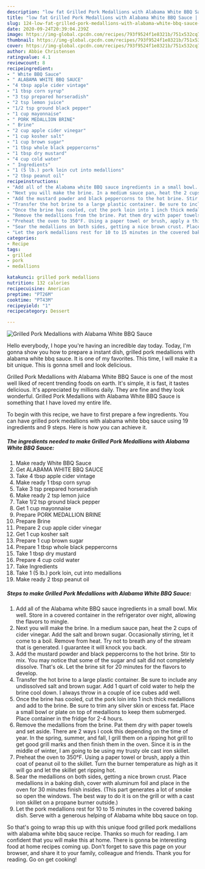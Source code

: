 ```yaml
---
description: "low fat Grilled Pork Medallions with Alabama White BBQ Sauce | how to make good Grilled Pork Medallions with Alabama White BBQ Sauce"
title: "low fat Grilled Pork Medallions with Alabama White BBQ Sauce | how to make good Grilled Pork Medallions with Alabama White BBQ Sauce"
slug: 124-low-fat-grilled-pork-medallions-with-alabama-white-bbq-sauce-how-to-make-good-grilled-pork-medallions-with-alabama-white-bbq-sauce
date: 2020-09-24T20:39:04.239Z
image: https://img-global.cpcdn.com/recipes/793f9524f1e8321b/751x532cq70/grilled-pork-medallions-with-alabama-white-bbq-sauce-recipe-main-photo.jpg
thumbnail: https://img-global.cpcdn.com/recipes/793f9524f1e8321b/751x532cq70/grilled-pork-medallions-with-alabama-white-bbq-sauce-recipe-main-photo.jpg
cover: https://img-global.cpcdn.com/recipes/793f9524f1e8321b/751x532cq70/grilled-pork-medallions-with-alabama-white-bbq-sauce-recipe-main-photo.jpg
author: Abbie Christensen
ratingvalue: 4.1
reviewcount: 8
recipeingredient:
- " White BBQ Sauce"
- " ALABAMA WHITE BBQ SAUCE"
- "4 tbsp apple cider vintage"
- "1 tbsp corn syrup"
- "3 tsp prepared horseradish"
- "2 tsp lemon juice"
- "1/2 tsp ground black pepper"
- "1 cup mayonnaise"
- " PORK MEDALLION BRINE"
- " Brine"
- "2 cup apple cider vinegar"
- "1 cup kosher salt"
- "1 cup brown sugar"
- "1 tbsp whole black peppercorns"
- "1 tbsp dry mustard"
- "4 cup cold water"
- " Ingredients"
- "1 (5 lb.) pork loin cut into medallions"
- "2 tbsp peanut oil"
recipeinstructions:
- "Add all of the Alabama white BBQ sauce ingredients in a small bowl. Mix well. Store in a covered container in the refrigerator over night, allowing the flavors to mingle."
- "Next you will make the brine. In a medium sauce pan, heat the 2 cups of cider vinegar. Add the salt and brown sugar. Occasionally stirring, let it come to a boil. Remove from heat. Try not to breath any of the stream that is generated. I guarantee it will knock you back."
- "Add the mustard powder and black peppercorns to the hot brine. Stir to mix. You may notice that some of the sugar and salt did not completely dissolve. That&#39;s ok. Let the brine sit for 20 minutes for the flavors to develop."
- "Transfer the hot brine to a large plastic container. Be sure to include any undissolved salt and brown sugar. Add 1 quart of cold water to help the brine cool down. I always throw in a couple of ice cubes add well."
- "Once the brine has cooled, cut the pork loin into 1 inch thick medallions and add to the brine. Be sure to trim any silver skin or excess fat. Place a small bowl or plate on top of medallions to keep them submerged. Place container in the fridge for 2-4 hours."
- "Remove the medallions from the brine. Pat them dry with paper towels and set aside. There are 2 ways I cook this depending on the time of year. In the spring, summer, and fall, I grill them on a ripping hot grill to get good grill marks and then finish them in the oven. Since it is in the middle of winter, I am going to be using my trusty ole cast iron skillet."
- "Preheat the oven to 350°F. Using a paper towel or brush, apply a thin coat of peanut oil to the skillet. Turn the burner temperature as high as it will go and let the skillet get ripping hot."
- "Sear the medallions on both sides, getting a nice brown crust. Place medallions in a baking dish, cover with aluminum foil and place in the oven for 30 minutes finish insides.  (This part generates a lot of smoke so open the windows. The best way to do it is on the grill or with a cast iron skillet on a propane burner outside.)"
- "Let the pork medallions rest for 10 to 15 minutes in the covered baking dish. Serve with a generous helping of Alabama white bbq sauce on top."
categories:
- Recipe
tags:
- grilled
- pork
- medallions

katakunci: grilled pork medallions 
nutrition: 132 calories
recipecuisine: American
preptime: "PT26M"
cooktime: "PT43M"
recipeyield: "1"
recipecategory: Dessert

---
```



![Grilled Pork Medallions with Alabama White BBQ Sauce](https://img-global.cpcdn.com/recipes/793f9524f1e8321b/751x532cq70/grilled-pork-medallions-with-alabama-white-bbq-sauce-recipe-main-photo.jpg)

Hello everybody, I hope you're having an incredible day today. Today, I'm gonna show you how to prepare a instant dish, grilled pork medallions with alabama white bbq sauce. It is one of my favorites. This time, I will make it a bit unique. This is gonna smell and look delicious.

Grilled Pork Medallions with Alabama White BBQ Sauce is one of the most well liked of recent trending foods on earth. It's simple, it is fast, it tastes delicious. It's appreciated by millions daily. They are fine and they look wonderful. Grilled Pork Medallions with Alabama White BBQ Sauce is something that I have loved my entire life.




To begin with this recipe, we have to first prepare a few ingredients. You can have grilled pork medallions with alabama white bbq sauce using 19 ingredients and 9 steps. Here is how you can achieve it.

<!--inarticleads1-->

##### The ingredients needed to make Grilled Pork Medallions with Alabama White BBQ Sauce:

1. Make ready  White BBQ Sauce
1. Get  ALABAMA WHITE BBQ SAUCE
1. Take 4 tbsp apple cider vintage
1. Make ready 1 tbsp corn syrup
1. Take 3 tsp prepared horseradish
1. Make ready 2 tsp lemon juice
1. Take 1/2 tsp ground black pepper
1. Get 1 cup mayonnaise
1. Prepare  PORK MEDALLION BRINE
1. Prepare  Brine
1. Prepare 2 cup apple cider vinegar
1. Get 1 cup kosher salt
1. Prepare 1 cup brown sugar
1. Prepare 1 tbsp whole black peppercorns
1. Take 1 tbsp dry mustard
1. Prepare 4 cup cold water
1. Take  Ingredients
1. Take 1 (5 lb.) pork loin, cut into medallions
1. Make ready 2 tbsp peanut oil




<!--inarticleads2-->

##### Steps to make Grilled Pork Medallions with Alabama White BBQ Sauce:

1. Add all of the Alabama white BBQ sauce ingredients in a small bowl. Mix well. Store in a covered container in the refrigerator over night, allowing the flavors to mingle.
1. Next you will make the brine. In a medium sauce pan, heat the 2 cups of cider vinegar. Add the salt and brown sugar. Occasionally stirring, let it come to a boil. Remove from heat. Try not to breath any of the stream that is generated. I guarantee it will knock you back.
1. Add the mustard powder and black peppercorns to the hot brine. Stir to mix. You may notice that some of the sugar and salt did not completely dissolve. That&#39;s ok. Let the brine sit for 20 minutes for the flavors to develop.
1. Transfer the hot brine to a large plastic container. Be sure to include any undissolved salt and brown sugar. Add 1 quart of cold water to help the brine cool down. I always throw in a couple of ice cubes add well.
1. Once the brine has cooled, cut the pork loin into 1 inch thick medallions and add to the brine. Be sure to trim any silver skin or excess fat. Place a small bowl or plate on top of medallions to keep them submerged. Place container in the fridge for 2-4 hours.
1. Remove the medallions from the brine. Pat them dry with paper towels and set aside. There are 2 ways I cook this depending on the time of year. In the spring, summer, and fall, I grill them on a ripping hot grill to get good grill marks and then finish them in the oven. Since it is in the middle of winter, I am going to be using my trusty ole cast iron skillet.
1. Preheat the oven to 350°F. Using a paper towel or brush, apply a thin coat of peanut oil to the skillet. Turn the burner temperature as high as it will go and let the skillet get ripping hot.
1. Sear the medallions on both sides, getting a nice brown crust. Place medallions in a baking dish, cover with aluminum foil and place in the oven for 30 minutes finish insides.  (This part generates a lot of smoke so open the windows. The best way to do it is on the grill or with a cast iron skillet on a propane burner outside.)
1. Let the pork medallions rest for 10 to 15 minutes in the covered baking dish. Serve with a generous helping of Alabama white bbq sauce on top.




So that's going to wrap this up with this unique food grilled pork medallions with alabama white bbq sauce recipe. Thanks so much for reading. I am confident that you will make this at home. There is gonna be interesting food at home recipes coming up. Don't forget to save this page on your browser, and share it to your family, colleague and friends. Thank you for reading. Go on get cooking!
